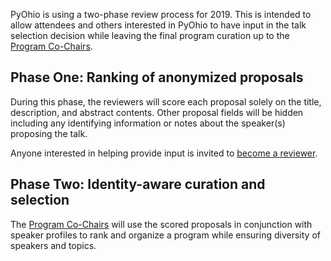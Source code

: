 PyOhio is using a two-phase review process for 2019. This is intended to allow
attendees and others interested in PyOhio to have input in the talk selection
decision while leaving the final program curation up to the [Program Co-Chairs](/2019/about/team).

## Phase One: Ranking of anonymized proposals

During this phase, the reviewers will score each proposal solely on the title, 
description, and abstract contents. Other proposal fields will be hidden
including any identifying information or notes about the speaker(s) proposing
the talk.

Anyone interested in helping provide input is invited to
[become a reviewer](/2019/program/review-proposals).

## Phase Two: Identity-aware curation and selection

The [Program Co-Chairs](/2019/about/team) will use the scored proposals in conjunction with speaker
profiles to rank and organize a program while ensuring diversity of speakers
and topics.
